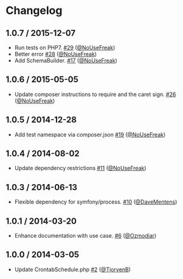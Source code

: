 # Changelog

## 1.0.7 / 2015-12-07

* Run tests on PHP7. [#29](https://github.com/Cron/Cron/pull/29) ([@NoUseFreak](https://github.com/NoUseFreak)) 
* Better error [#28](https://github.com/Cron/Cron/pull/28) ([@NoUseFreak](https://github.com/NoUseFreak)) 
* Add SchemaBuilder. [#17](https://github.com/Cron/Cron/pull/17) ([@NoUseFreak](https://github.com/NoUseFreak)) 


## 1.0.6 / 2015-05-05

* Update composer instructions to require and the caret sign. [#26](https://github.com/Cron/Cron/pull/26) ([@NoUseFreak](https://github.com/NoUseFreak)) 


## 1.0.5 / 2014-12-28

* Add test namespace via composer.json [#19](https://github.com/Cron/Cron/pull/19) ([@NoUseFreak](https://github.com/NoUseFreak)) 


## 1.0.4 / 2014-08-02

* Update dependency restrictions [#11](https://github.com/Cron/Cron/pull/11) ([@NoUseFreak](https://github.com/NoUseFreak)) 


## 1.0.3 / 2014-06-13

* Flexible dependency for symfony/process. [#10](https://github.com/Cron/Cron/pull/10) ([@DaveMentens](https://github.com/DaveMentens)) 


## 1.0.1 / 2014-03-20

* Enhance documentation with use case. [#6](https://github.com/Cron/Cron/pull/6) ([@Ozmodiar](https://github.com/Ozmodiar)) 


## 1.0.0 / 2014-03-05

* Update CrontabSchedule.php [#2](https://github.com/Cron/Cron/pull/2) ([@TjorvenB](https://github.com/TjorvenB)) 
